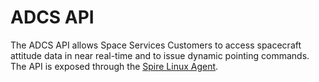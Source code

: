 # ADCS API

The ADCS API allows Space Services Customers to access spacecraft attitude
data in near real-time and to issue dynamic pointing commands.
The API is exposed through the [Spire Linux Agent](../spire-linux-agent-docs/index.html).
